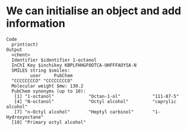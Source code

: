 # We can initialise an object and add information

    Code
      print(oct)
    Output
      <chent>
      Identifier $identifier 1-octanol 
      InChI Key $inchikey KBPLFHHGFOOTCA-UHFFFAOYSA-N 
      SMILES string $smiles:
             user     PubChem 
      "CCCCCCCCO" "CCCCCCCCO" 
      Molecular weight $mw: 130.2 
      PubChem synonyms (up to 10):
       [1] "1-octanol"             "Octan-1-ol"            "111-87-5"             
       [4] "N-octanol"             "Octyl alcohol"         "caprylic alcohol"     
       [7] "n-Octyl alcohol"       "Heptyl carbinol"       "1-Hydroxyoctane"      
      [10] "Primary octyl alcohol"

